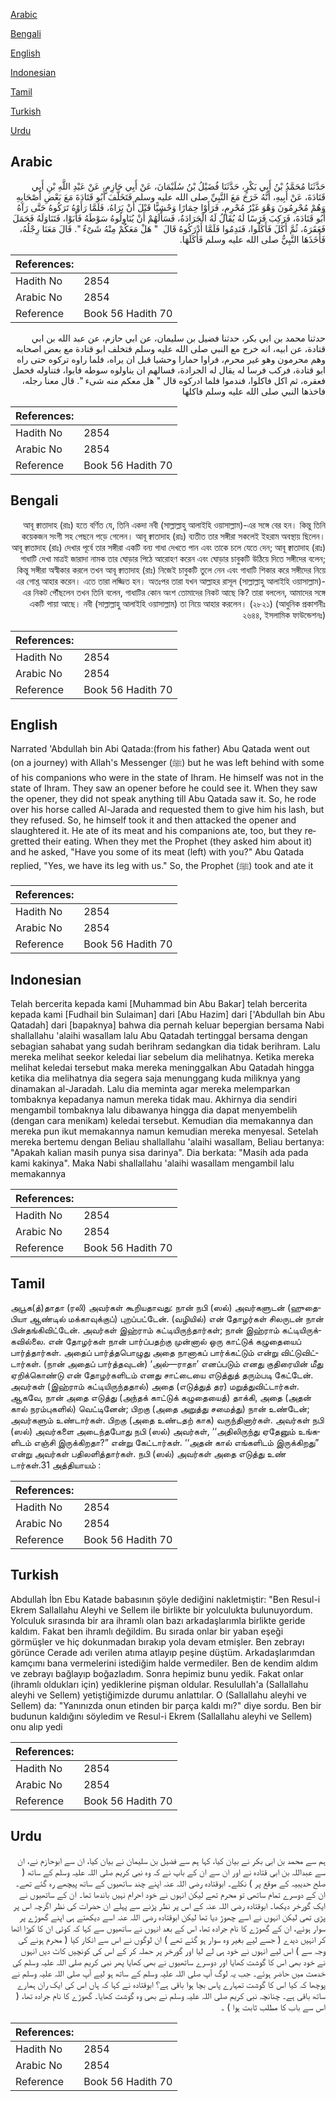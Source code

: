 [Arabic](#arabic)

[Bengali](#bengali)

[English](#english)

[Indonesian](#indonesian)

[Tamil](#tamil)

[Turkish](#turkish)

[Urdu](#urdu)

## Arabic


<div dir="rtl" lang="ar" style={{fontSize:'larger',backgroundColor:'#f8f9fa',padding:20}}>
حَدَّثَنَا مُحَمَّدُ بْنُ أَبِي بَكْرٍ، حَدَّثَنَا فُضَيْلُ بْنُ سُلَيْمَانَ، عَنْ أَبِي حَازِمٍ، عَنْ عَبْدِ اللَّهِ بْنِ أَبِي قَتَادَةَ، عَنْ أَبِيهِ، أَنَّهُ خَرَجَ مَعَ النَّبِيِّ صلى الله عليه وسلم فَتَخَلَّفَ أَبُو قَتَادَةَ مَعَ بَعْضِ أَصْحَابِهِ وَهُمْ مُحْرِمُونَ وَهْوَ غَيْرُ مُحْرِمٍ، فَرَأَوْا حِمَارًا وَحْشِيًّا قَبْلَ أَنْ يَرَاهُ، فَلَمَّا رَأَوْهُ تَرَكُوهُ حَتَّى رَآهُ أَبُو قَتَادَةَ، فَرَكِبَ فَرَسًا لَهُ يُقَالُ لَهُ الْجَرَادَةُ، فَسَأَلَهُمْ أَنْ يُنَاوِلُوهُ سَوْطَهُ فَأَبَوْا، فَتَنَاوَلَهُ فَحَمَلَ فَعَقَرَهُ، ثُمَّ أَكَلَ فَأَكَلُوا، فَنَدِمُوا فَلَمَّا أَدْرَكُوهُ قَالَ ‏ "‏ هَلْ مَعَكُمْ مِنْهُ شَىْءٌ ‏"‏‏.‏ قَالَ مَعَنَا رِجْلُهُ، فَأَخَذَهَا النَّبِيُّ صلى الله عليه وسلم فَأَكَلَهَا‏.‏
</div>
<div style={{backgroundColor:'#f8f9fa',padding:20, marginBottom: 10}}><table> <thead> <tr> <th>References:</th> <th></th> </tr> </thead> <tbody><tr><td>Hadith No</td><td>2854</td></tr><tr><td>Arabic No</td><td>2854</td></tr><tr><td>Reference</td><td>Book 56 Hadith 70</td></tr></tbody></table></div>


<div dir="rtl" lang="ar" style={{fontSize:'larger',backgroundColor:'#f8f9fa',padding:20}}>
حدثنا محمد بن ابي بكر، حدثنا فضيل بن سليمان، عن ابي حازم، عن عبد الله بن ابي قتادة، عن ابيه، انه خرج مع النبي صلى الله عليه وسلم فتخلف ابو قتادة مع بعض اصحابه وهم محرمون وهو غير محرم، فراوا حمارا وحشيا قبل ان يراه، فلما راوه تركوه حتى راه ابو قتادة، فركب فرسا له يقال له الجرادة، فسالهم ان يناولوه سوطه فابوا، فتناوله فحمل فعقره، ثم اكل فاكلوا، فندموا فلما ادركوه قال " هل معكم منه شىء ". قال معنا رجله، فاخذها النبي صلى الله عليه وسلم فاكلها
</div>
<div style={{backgroundColor:'#f8f9fa',padding:20, marginBottom: 10}}><table> <thead> <tr> <th>References:</th> <th></th> </tr> </thead> <tbody><tr><td>Hadith No</td><td>2854</td></tr><tr><td>Arabic No</td><td>2854</td></tr><tr><td>Reference</td><td>Book 56 Hadith 70</td></tr></tbody></table></div>

## Bengali


<div dir="rtl" lang="bn" style={{fontSize:'larger',backgroundColor:'#f8f9fa',padding:20}}>
আবূ ক্বাতাদাহ (রাঃ) হতে বর্ণিত যে, তিনি একদা নবী (সাল্লাল্লাহু আলাইহি ওয়াসাল্লাম)-এর সঙ্গে বের হন। কিন্তু তিনি কয়েকজন সংগী সহ পেছনে পড়ে গেলেন। আবূ ক্বাতাদাহ (রাঃ) ব্যতীত তার সঙ্গীরা সকলেই ইহরাম অবস্থায় ছিলেন। আবূ ক্বাতাদাহ (রাঃ) দেখার পূর্বে তার সঙ্গীরা একটি বন্য গাধা দেখতে পান এবং তাকে চলে যেতে দেন; আবূ ক্বাতাদাহ (রাঃ) গাধাটি দেখা মাত্রই জারাদা নামক তার ঘোড়ার পিঠে আরোহণ করেন এবং ঘোড়ার চাবুকটি উঠিয়ে দিতে সঙ্গীদের বলেন; কিন্তু সঙ্গীরা অস্বীকার করলে তখন আবূ ক্বাতাদাহ (রাঃ) নিজেই চাবুকটি তুলে নেন এবং গাধাটি শিকার করে সঙ্গীদের নিয়ে এর গোশ্ত আহার করেন। এতে তারা লজ্জিত হন। অতঃপর তারা যখন আল্লাহর রাসূল (সাল্লাল্লাহু আলাইহি ওয়াসাল্লাম)-এর নিকট পৌঁছলেন তখন তিনি বলেন, গাধাটির কোন অংশ তোমাদের নিকট আছে কি? তারা বললেন, আমাদের সঙ্গে একটি পায়া আছে। নবী (সাল্লাল্লাহু আলাইহি ওয়াসাল্লাম) তা নিয়ে আহার করলেন। (২৮২১) (আধুনিক প্রকাশনীঃ ২৬৪৪, ইসলামিক ফাউন্ডেশনঃ)
</div>
<div style={{backgroundColor:'#f8f9fa',padding:20, marginBottom: 10}}><table> <thead> <tr> <th>References:</th> <th></th> </tr> </thead> <tbody><tr><td>Hadith No</td><td>2854</td></tr><tr><td>Arabic No</td><td>2854</td></tr><tr><td>Reference</td><td>Book 56 Hadith 70</td></tr></tbody></table></div>

## English


<div dir="ltr" lang="en" style={{fontSize:'larger',backgroundColor:'#f8f9fa',padding:20}}>
Narrated 'Abdullah bin Abi Qatada:(from his father) Abu Qatada went out (on a journey) with Allah's Messenger (ﷺ) but he was left behind with some of his companions who were in the state of Ihram. He himself was not in the state of Ihram. They saw an opener before he could see it. When they saw the opener, they did not speak anything till Abu Qatada saw it. So, he rode over his horse called Al-Jarada and requested them to give him his lash, but they refused. So, he himself took it and then attacked the opener and slaughtered it. He ate of its meat and his companions ate, too, but they regretted their eating. When they met the Prophet (they asked him about it) and he asked, "Have you some of its meat (left) with you?" Abu Qatada replied, "Yes, we have its leg with us." So, the Prophet (ﷺ) took and ate it
</div>
<div style={{backgroundColor:'#f8f9fa',padding:20, marginBottom: 10}}><table> <thead> <tr> <th>References:</th> <th></th> </tr> </thead> <tbody><tr><td>Hadith No</td><td>2854</td></tr><tr><td>Arabic No</td><td>2854</td></tr><tr><td>Reference</td><td>Book 56 Hadith 70</td></tr></tbody></table></div>

## Indonesian


<div dir="ltr" lang="id" style={{fontSize:'larger',backgroundColor:'#f8f9fa',padding:20}}>
Telah bercerita kepada kami [Muhammad bin Abu Bakar] telah bercerita kepada kami [Fudhail bin Sulaiman] dari [Abu Hazim] dari ['Abdullah bin Abu Qatadah] dari [bapaknya] bahwa dia pernah keluar bepergian bersama Nabi shallallahu 'alaihi wasallam lalu Abu Qatadah tertinggal bersama dengan sebagian sahabat yang sudah berihram sedangkan dia tidak berihram. Lalu mereka melihat seekor keledai liar sebelum dia melihatnya. Ketika mereka melihat keledai tersebut maka mereka meninggalkan Abu Qatadah hingga ketika dia melihatnya dia segera saja menunggang kuda miliknya yang dinamakan al-Jaradah. Lalu dia meminta agar mereka melemparkan tombaknya kepadanya namun mereka tidak mau. Akhirnya dia sendiri mengambil tombaknya lalu dibawanya hingga dia dapat menyembelih (dengan cara menikam) keledai tersebut. Kemudian dia memakannya dan mereka pun ikut memakannya namun kemudian mereka menyesal. Setelah mereka bertemu dengan Beliau shallallahu 'alaihi wasallam, Beliau bertanya: "Apakah kalian masih punya sisa darinya". Dia berkata: "Masih ada pada kami kakinya". Maka Nabi shallallahu 'alaihi wasallam mengambil lalu memakannya
</div>
<div style={{backgroundColor:'#f8f9fa',padding:20, marginBottom: 10}}><table> <thead> <tr> <th>References:</th> <th></th> </tr> </thead> <tbody><tr><td>Hadith No</td><td>2854</td></tr><tr><td>Arabic No</td><td>2854</td></tr><tr><td>Reference</td><td>Book 56 Hadith 70</td></tr></tbody></table></div>

## Tamil


<div dir="ltr" lang="ta" style={{fontSize:'larger',backgroundColor:'#f8f9fa',padding:20}}>
அபூக(த்)தாதா (ரலி) அவர்கள் கூறியதாவது: நான் நபி (ஸல்) அவர்களுடன் (ஹுதைபியா ஆண்டில் மக்காவுக்குப்) புறப்பட்டேன். (வழியில்) என் தோழர்கள் சிலருடன் நான் பின்தங்கிவிட்டேன். அவர்கள் இஹ்ராம் கட்டியிருந்தார்கள்; நான் இஹ்ராம் கட்டியிருக்கவில்லை. என் தோழர்கள் நான் பார்ப்பதற்கு முன்னால் ஒரு காட்டுக் கழுதையைப் பார்த்தார்கள். அதைப் பார்த்தபொழுது அதை நானாகப் பார்க்கட்டும் என்று விட்டுவிட்டார்கள். (நான் அதைப் பார்த்தவுடன்) ‘அல்—ராதா’ எனப்படும் எனது குதிரையின் மீது ஏறிக்கொண்டு என் தோழர்களிடம் எனது சாட்டையை எடுத்துத் தரும்படி கேட்டேன். அவர்கள் (இஹ்ராம் கட்டியிருந்ததால்) அதை (எடுத்துத் தர) மறுத்துவிட்டார்கள். ஆகவே, நான் அதை எடுத்து (அந்தக் காட்டுக் கழுதையைத்) தாக்கி, அதை (அதன் கால் நரம்புகளில்) வெட்டினேன்; பிறகு (அதை அறுத்து சமைத்து) நான் உண்டேன்; அவர்களும் உண்டார்கள். பிறகு (அதை உண்டதற் காக) வருந்தினார்கள். அவர்கள் நபி (ஸல்) அவர்களை அடைந்தபோது நபி (ஸல்) அவர்கள், ‘‘அதிலிருந்து ஏதேனும் உங்களிடம் எஞ்சி இருக்கிறதா?” என்று கேட்டார்கள். ‘‘அதன் கால் எங்களிடம் இருக்கிறது” என்று அவர்கள் பதிலளித்தார்கள். நபி (ஸல்) அவர்கள் அதை எடுத்து உண் டார்கள்.31 அத்தியாயம் :
</div>
<div style={{backgroundColor:'#f8f9fa',padding:20, marginBottom: 10}}><table> <thead> <tr> <th>References:</th> <th></th> </tr> </thead> <tbody><tr><td>Hadith No</td><td>2854</td></tr><tr><td>Arabic No</td><td>2854</td></tr><tr><td>Reference</td><td>Book 56 Hadith 70</td></tr></tbody></table></div>

## Turkish


<div dir="ltr" lang="tr" style={{fontSize:'larger',backgroundColor:'#f8f9fa',padding:20}}>
Abdullah İbn Ebu Katade babasının şöyle dediğini nakletmiştir: "Ben Resul-i Ekrem Sallallahu Aleyhi ve Sellem ile birlikte bir yolculukta bulunuyordum. Yolculuk sırasında bir ara ihramlı olan bazı arkadaşlarımla birlikte geride kaldım. Fakat ben ihramlı değildim. Bu sırada onlar bir yaban eşeği görmüşler ve hiç dokunmadan bırakıp yola devam etmişler. Ben zebrayı görünce Cerade adı verilen atıma atlayıp peşine düştüm. Arkadaşlarımdan kamçımı bana vermelerini istediğim halde vermediler. Ben de kendim aldım ve zebrayı bağlayıp boğazladım. Sonra hepimiz bunu yedik. Fakat onlar (ihramlı oldukları için) yediklerine pişman oldular. Resulullah'a (Sallallahu aleyhi ve Sellem) yetiştiğimizde durumu anlattılar. O (Sallallahu aleyhi ve Sellem) da: "Yanınızda onun etinden bir parça kaldı mı?" diye sordu. Ben bir budunun kaldığını söyledim ve Resul-i Ekrem (Sallallahu aleyhi ve Sellem) onu alıp yedi
</div>
<div style={{backgroundColor:'#f8f9fa',padding:20, marginBottom: 10}}><table> <thead> <tr> <th>References:</th> <th></th> </tr> </thead> <tbody><tr><td>Hadith No</td><td>2854</td></tr><tr><td>Arabic No</td><td>2854</td></tr><tr><td>Reference</td><td>Book 56 Hadith 70</td></tr></tbody></table></div>

## Urdu


<div dir="rtl" lang="ur" style={{fontSize:'larger',backgroundColor:'#f8f9fa',padding:20}}>
ہم سے محمد بن ابی بکر نے بیان کیا، کہا ہم سے فضیل بن سلیمان نے بیان کیا، ان سے ابوحازم نے، ان سے عبداللہ بن ابی قتادہ نے اور ان سے ان کے باپ نے کہ وہ نبی کریم صلی اللہ علیہ وسلم کے ساتھ ( صلح حدیبیہ کے موقع پر ) نکلے۔ ابوقتادہ رضی اللہ عنہ اپنے چند ساتھیوں کے ساتھ پیچھے رہ گئے تھے۔ ان کے دوسرے تمام ساتھی تو محرم تھے لیکن انہوں نے خود احرام نہیں باندھا تھا۔ ان کے ساتھیوں نے ایک گورخر دیکھا۔ ابوقتادہ رضی اللہ عنہ کے اس پر نظر پڑنے سے پہلے ان حضرات کی نظر اگرچہ اس پر پڑی تھی لیکن انہوں نے اسے چھوڑ دیا تھا لیکن ابوقتادہ رضی اللہ عنہ اسے دیکھتے ہی اپنے گھوڑے پر سوار ہوئے، ان کے گھوڑے کا نام جرادہ تھا، اس کے بعد انہوں نے ساتھیوں سے کہا کہ کوئی ان کا کوڑا اٹھا کر انہیں دیدے ( جسے لیے بغیر وہ سوار ہو گئے تھے ) ان لوگوں نے اس سے انکار کیا ( محرم ہونے کی وجہ سے ) اس لیے انہوں نے خود ہی لے لیا اور گورخر پر حملہ کر کے اس کی کونچیں کاٹ دیں انہوں نے خود بھی اس کا گوشت کھایا اور دوسرے ساتھیوں نے بھی کھایا پھر نبی کریم صلی اللہ علیہ وسلم کی خدمت میں حاضر ہوئے۔ جب یہ لوگ آپ صلی اللہ علیہ وسلم کے ساتھ ہو لیے آپ صلی اللہ علیہ وسلم نے پوچھا کہ کیا اس کا گوشت تمہارے پاس بچا ہوا باقی ہے؟ ابوقتادہ نے کہا کہ ہاں اس کی ایک ران ہمارے ساتھ باقی ہے۔ چنانچہ نبی کریم صلی اللہ علیہ وسلم نے بھی وہ گوشت کھایا۔ گھوڑے کا نام جرادہ تھا، ( اس سے باب کا مطلب ثابت ہوا ) ۔
</div>
<div style={{backgroundColor:'#f8f9fa',padding:20, marginBottom: 10}}><table> <thead> <tr> <th>References:</th> <th></th> </tr> </thead> <tbody><tr><td>Hadith No</td><td>2854</td></tr><tr><td>Arabic No</td><td>2854</td></tr><tr><td>Reference</td><td>Book 56 Hadith 70</td></tr></tbody></table></div>